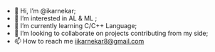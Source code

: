 - 👋 Hi, I’m @ikarnekar;
- 👀 I’m interested in AL & ML ;
- 🌱 I’m currently learning C/C++ Language;
- 💞️ I’m looking to collaborate on projects contributing from my side;
- 📫 How to reach me iikarnekar8@gmail.com

<!---
ikarnekar/ikarnekar is a ✨ special ✨ repository because its `README.md` (this file) appears on your GitHub profile.
You can click the Preview link to take a look at your changes.
--->

